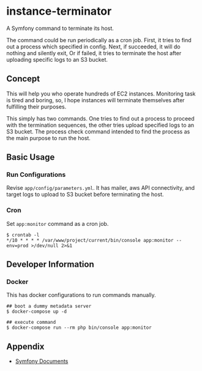 # instance-terminator

A Symfony command to terminate its host.

The command could be run periodically as a cron job. 
First, it tries to find out a process which specified in config. 
Next, if succeeded, it will do nothing and silently exit, 
Or if failed, it tries to terminate the host after uploading specific logs to an S3 bucket. 


## Concept

This will help you who operate hundreds of EC2 instances. 
Monitoring task is tired and boring, so, I hope instances will terminate 
themselves after fulfilling their purposes.

This simply has two commands. One tries to find out a process 
to proceed with the termination sequences, the other tries upload specified 
logs to an S3 bucket. The process check command intended to find the process 
as the main purpose to run the host.

## Basic Usage
### Run Configurations
Revise `app/config/parameters.yml`. It has mailer, aws API connectivity, 
and target logs to upload to S3 bucket before terminating the host.

### Cron
Set `app:monitor` command as a cron job.
```apacheconfig
$ crontab -l
*/10 * * * * /var/www/project/current/bin/console app:monitor --env=prod >/dev/null 2>&1
```

## Developer Information

### Docker
This has docker configurations to run commands manually.
```apacheconfig
## boot a dummy metadata server
$ docker-compose up -d
```
```
## execute command
$ docker-compose run --rm php bin/console app:monitor
```

## Appendix

- [Symfony Documents](https://symfony.com/doc/3.4/reference/index.html)
